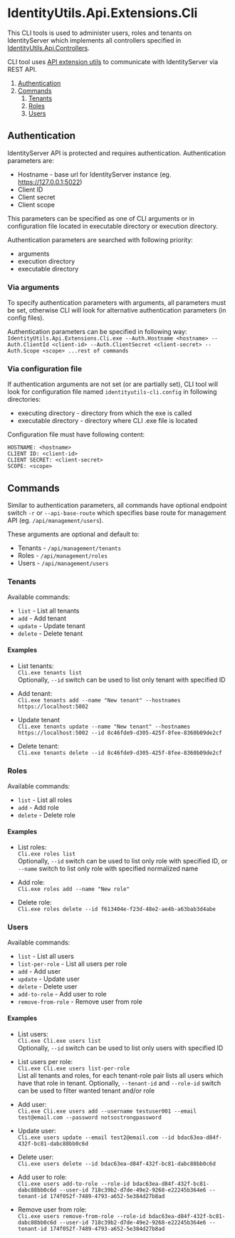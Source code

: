 # IdentityUtils.Api.Extensions.Cli

This CLI tools is used to administer users, roles and tenants on IdentityServer which implements all controllers specified in [IdentityUtils.Api.Controllers](./IdentityUtils.Api.Controllers/README.md).

CLI tool uses [API extension utils](./IdentityUtils.Api.Extensions/README.md) to communicate with IdentityServer via REST API.

1. [ Authentication ](#auth)
2. [ Commands ](#commands)
    1. [ Tenants ](#tenants)
    2. [ Roles ](#roles)
    3. [ Users ](#users)

<a name="auth"></a>
## Authentication

IdentityServer API is protected and requires authentication. Authentication parameters are:
- Hostname - base url for IdentityServer instance (eg. https://127.0.0.1:5022)
- Client ID
- Client secret
- Client scope

This parameters can be specified as one of CLI arguments or in configuration file located in executable directory or execution directory.

Authentication parameters are searched with following priority:
- arguments
- execution directory
- executable directory

### Via arguments

To specify authentication parameters with arguments, all parameters must be set, otherwise CLI will look for alternative authentication parameters (in config files).

Authentication parameters can be specified in following way:
```IdentityUtils.Api.Extensions.Cli.exe --Auth.Hostname <hostname> --Auth.ClientId <client-id> --Auth.ClientSecret <client-secret> --Auth.Scope <scope> ...rest of commands```

### Via configuration file

If authentication arguments are not set (or are partially set), CLI tool will look for configuration file named `identityutils-cli.config` in following directories:
- executing directory - directory from which the exe is called
- executable directory - directory where CLI .exe file is located

Configuration file must have following content:
```
HOSTNAME: <hostname>
CLIENT ID: <client-id>
CLIENT SECRET: <client-secret>
SCOPE: <scope>
```

<a name="commands"></a>
## Commands

Similar to authentication parameters, all commands have optional endpoint switch `-r` or `--api-base-route` which specifies base route for management API (eg. `/api/management/users`).

These arguments are optional and default to:
- Tenants - `/api/management/tenants`
- Roles - `/api/management/roles`
- Users - `/api/management/users`

<a name="tenants"></a>
### Tenants
Available commands:
- `list` - List all tenants
- `add` - Add tenant
- `update` - Update tenant
- `delete` - Delete tenant

#### Examples
- List tenants: <br/>
`Cli.exe tenants list`<br/>
Optionally, `--id` switch can be used to list only tenant with specified ID

- Add tenant: <br/>
`Cli.exe tenants add --name "New tenant" --hostnames https://localhost:5002`

- Update tenant<br/>
`Cli.exe tenants update --name "New tenant" --hostnames https://localhost:5002 --id 8c46fde9-d305-425f-8fee-8360b09de2cf`

- Delete tenant: <br/>
`Cli.exe tenants delete --id 8c46fde9-d305-425f-8fee-8360b09de2cf`

<a name="roles"></a>
### Roles
Available commands:
- `list` - List all roles
- `add` - Add role
- `delete` - Delete role

#### Examples
- List roles: <br/>
`Cli.exe roles list`<br/>
Optionally, `--id` switch can be used to list only role with specified ID, or `--name` switch to list only role with specified normalized name

- Add role: <br/>
`Cli.exe roles add --name "New role"`

- Delete role: <br/>
`Cli.exe roles delete --id f613404e-f23d-48e2-ae4b-a63bab3d4abe`

<a name="users"></a>
### Users
Available commands:
- `list` - List all users
- `list-per-role` - List all users per role
- `add` - Add user
- `update` - Update user
- `delete` - Delete user
- `add-to-role` - Add user to role
- `remove-from-role` - Remove user from role

#### Examples
- List users: <br/>
`Cli.exe Cli.exe users list`<br/>
Optionally, `--id` switch can be used to list only users with specified ID

- List users per role: <br/>
`Cli.exe Cli.exe users list-per-role`<br/>
List all tenants and roles, for each tenant-role pair lists all users which have that role in tenant. Optionally, `--tenant-id` and `--role-id` switch can be used to filter wanted tenant and/or role

- Add user: <br/>
`Cli.exe Cli.exe users add --username testuser001 --email test@email.com --password notsostrongpassword`<br/>

- Update user: <br/>
`Cli.exe users update --email test2@email.com --id bdac63ea-d84f-432f-bc81-dabc88bb0c6d`

- Delete user: <br/>
`Cli.exe users delete --id bdac63ea-d84f-432f-bc81-dabc88bb0c6d`

- Add user to role: <br/>
`Cli.exe users add-to-role --role-id bdac63ea-d84f-432f-bc81-dabc88bb0c6d --user-id 718c39b2-d7de-49e2-9268-e22245b364e6 --tenant-id 174f052f-7489-4793-a652-5e384d27b8ad` <br />

- Remove user from role: <br/>
`Cli.exe users remove-from-role --role-id bdac63ea-d84f-432f-bc81-dabc88bb0c6d --user-id 718c39b2-d7de-49e2-9268-e22245b364e6 --tenant-id 174f052f-7489-4793-a652-5e384d27b8ad` <br />

